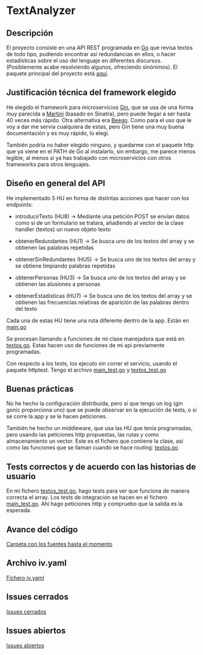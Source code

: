 # TextAnalyzer

## Descripción

El proyecto consiste en una API REST programada en [Go](https://golang.org/) que revisa textos de todo tipo, pudiendo encontrar así redundancias en ellos, o hacer estadísticas sobre el uso del lenguaje en diferentes discursos. (Posiblemente acabe resolviendo algunos, ofreciendo sinónimos). El paquete principal del proyecto está [aquí](src/texto).

## Justificación técnica del framework elegido

He elegido el framework para microservicios [Gin](https://gin-gonic.com/), que se usa de una forma muy
parecida a [Martini](https://github.com/go-martini/martini) (basado en Sinatra), pero puede llegar a ser hasta 40 veces más rápido. Otra alternativa era [Beego](https://beego.me/). Como para el uso que le voy a
dar me servía cualquiera de estas, pero Gin tiene una muy buena documentación y es muy rápido, lo elegí.

También podría no haber elegido ninguno, y quedarme con el paquete http que ya viene en el PATH de Go al
instalarlo, sin embargo, me parece menos legible, al menos si ya has trabajado
con microservicios con otros frameworks para otros lenguajes.

## Diseño en general del API

He implementado 5 HU en forma de distintas acciones que hacer con los endpoints:

- introducirTexto (HU8) -> Mediante una petición POST se envían datos como si de un formulario
se tratara, añadiendo al vector de la clase handler (textos) un nuevo objeto texto

- obtenerRedundantes (HU1) -> Se busca uno de los textos del array y se obtienen las palabras repetidas

- obtenerSinRedundantes (HU5) -> Se busca uno de los textos del array y se obtiene limpiando palabras repetidas

- obtenerPersonas (HU3) -> Se busca uno de los textos del array y se obtienen las alusiones a personas

- obtenerEstadisticas (HU7) -> Se busca uno de los textos del array y se obtienen las frecuencias relativas de aparición de las palabras dentro del texto

Cada una de estas HU tiene una ruta diferente dentro de la app. Están en [main.go](https://github.com/guillelpnz/TextAnalyzer/blob/master/src/main.go)

Se procesan llamando a funciones de mi clase manejadora que está en [textos.go](https://github.com/guillelpnz/TextAnalyzer/blob/master/src/micro/textos.go). Estas hacen uso de funciones de mi api
previamente programadas.

Con respecto a los tests, los ejecuto sin correr el servicio, usando el paquete httptest. Tengo el archivo
[main_test.go](https://github.com/guillelpnz/TextAnalyzer/blob/master/src/main_test.go) y [textos_test.go](https://github.com/guillelpnz/TextAnalyzer/blob/master/src/micro/textos_test.go)

## Buenas prácticas

No he hecho la configuración distribuida, pero sí que tengo un log (gin gonic proporciona uno)
que se puede observar en la ejecución de tests, o si se corre la app y se le hacen peticiones.

También he hecho un middleware, que usa las HU que tenía programadas, pero usando las peticiones http propuestas, las rutas y como almacenamiento un vector. Este es el fichero que contiene la clase, así como
las funciones que se llaman cuando se hace routing: [textos.go](https://github.com/guillelpnz/TextAnalyzer/blob/master/src/micro/textos.go)

## Tests correctos y de acuerdo con las historias de usuario

En mi fichero [textos_test.go](https://github.com/guillelpnz/TextAnalyzer/blob/master/src/micro/textos_test.go), hago tests para ver que funciona de manera correcta el array. Los tests de integración se hacen en el fichero [main_test.go](https://github.com/guillelpnz/TextAnalyzer/blob/master/src/main_test.go). Ahí hago peticiones http y compruebo que la salida es la esperada.

<!-- ## Despliegue correcto y funcionando, con documentación de la conexión entre el repo en GitHub y Netlify/Vercel para despliegue continuo

La conexión entre Vercel y mi GitHub está en [el ejercicio 1 del tema](https://github.com/guillelpnz/Ejercicios/blob/master/Serverless/serverless.md)

Está hecha con un repo de prueba, pero con mi repositorio se conecta de la misma forma.

Una vez que se ha conectado GitHub con mi repositorio, nos debería de aparecer
en la pestaña Overview de Vercel. El endpoint que se nos asignará, contendrá
un token aleatorio, haciendo la url menos legible, por lo que decidí cambiar
el dominio en Settings > Domain.

La función que desplegué en esta plataforma es la correspondiente a mi HU5.
La función trata de eliminar palabras repetidas de un texto. Está implementada
en [este fichero](https://github.com/guillelpnz/TextAnalyzer/blob/master/src/texto/texto.go).
Se llama ObtenerSinRedundantes(). Básicamente, sobre un objeto tipo Texto (mi clase), modifica
su atributo contenido, eliminando palabras repetidas.

Esta es la única operación que hice de configuración de Vercel, además de
conectarlo con mi repo de GitHub. Los builds automáticos se configuran
automáticamente.

Para poder desplegarla tuve que hacer cambios:

Como vercel coge las funciones del directorio /api, tuve que crear ese directorio y colocar ahí
un fichero .go con mi función. [Éste es el fichero obtener-sin-redundantes.go](https://github.com/guillelpnz/TextAnalyzer/blob/master/api/obtener-sin-redundantes.go).

Lo que cambia es que ahora el texto a modificar nos lo pasan por query string,
por lo que hacemos un saneamiento de la cadena que nos pasan antes de llamar
al método de mi clase, y tras inicializar un objeto con el contenido de lo que
nos han pasado por GET, ya llamamos a ObtenerSinRedundantes.

Otro cambio es que en mi código, esta función devuelve un slice de string.
En cambio, al tener que devolver un string tuve que hacer una pequeña modificación,
recorriendo este slice y concatenando sus palabras en un string, separando por espacios.

## Integración dentro del proyecto general (es decir, como todo el código deberá tener sus issues y/o HU correspondientes)

En [mis issues](https://github.com/guillelpnz/TextAnalyzer/issues)
se puede ver el avance del código, donde voy referenciándolos.

## Uso (e integración) de varias plataformas de despliegue

Con Golang, intenté usar Netlify, pero ni el ejemplo de prueba me funcionaba.

También intenté usar Google Cloud Functions. Esta plataforma parecía funcionar,
de hecho hice dos bots, pero no funcionaban bien:

[Link a las imágenes de los bots, así como al código de Google Cloud Functions](docs/bots.md)

Acabé programando un bot Node que usa un endpoint de Netlify.
El bot devuelve los títulos de los textos de celebridades. (HU4)
En mi caso he recopilado algunos de Rafael Alberti y Federico García Lorca.

Para más información sobre el funcionamiento del bot, así como la automatización
de los pushes, se puede ver el [ejercicio 3 del tema](https://github.com/guillelpnz/Ejercicios/blob/master/Serverless/serverless.md) -->

<!-- ## Elección del contenedor base

Como contenedor base he elegido golang:alpine3.12. He tomado esta decisión porque
en velocidad no había una diferencia significativa golang:latest,
golang:alpine y golang:1.15.3-alpine. En cuanto al espacio,
todos los golang:alpine pesan cerca de 300mb, mientras que golang:latest pesa más
de 800mb. Estas fueron las [pruebas de velocidad que hice](https://github.com/guillelpnz/TextAnalyzer/blob/master/docs/pruebas_velocidad.md)

## Dockerfile correcto

[Dockerfile del proyecto](https://github.com/guillelpnz/TextAnalyzer/blob/master/Dockerfile)

## Uso de GitHub Container Registry

[Paquetes](https://github.com/guillelpnz?tab=packages)

## Docker Hub

[Container](https://hub.docker.com/r/guillelpnz/textanalyzer/tags)

Para que se construya automáticamente, hay que conectar GitHub a Docker Hub mediante un OAUTH. Posteriormente, acceder al apartado Manage Repository/Builds/Configure Automated Builds y ahí activar la pestaña: autobuild. -->

<!-- ## Motivación

Durante el trayecto que llevo recorrido de carrera, he tenido que hacer numerosas documentaciones, exposiciones, explicaciones, etc. Esto hizo que me diera cuenta de que paso bastante tiempo revisando si uso palabras de manera redundante. Por lo que se me ocurrió esta pequeña API que facilita el trabajo de analizar textos. -->

<!-- ## Uso de la aplicación

1. Para poder hacer uso de TextAnalyzer debes previamente
[instalar](https://golang.org/dl/) y [configurar](https://golang.org/doc/install)
Go correctamente en tu sistema.

2. Debes descargarte este repositorio.

- Para poder testear la aplicación, debes estar en el directorio raíz del
proyecto y ejecutar el comando:

&nbsp;&nbsp;&nbsp;&nbsp;&nbsp;&nbsp;&nbsp;&nbsp;&nbsp; `make test`

- Para ver las cabeceras de los métodos del paquete texto debes estar en el
directorio raíz del proyecto y ejecutar el comando:

&nbsp;&nbsp;&nbsp;&nbsp;&nbsp;&nbsp;&nbsp;&nbsp;&nbsp; `make doc`

## Herramientas utilizadas

El lenguaje que se va a utilizar es Go. Estas son el resto de [herramientas](docs/herramientas.md). -->

## Avance del código

[Carpeta con los fuentes hasta el momento](https://github.com/guillelpnz/TextAnalyzer/tree/master/src/texto)

## Archivo iv.yaml

[Fichero iv.yaml](iv.yaml)

## Issues cerrados

[Issues cerrados](https://github.com/guillelpnz/TextAnalyzer/issues?q=is%3Aissue+is%3Aclosed)

## Issues abiertos

[Issues abiertos](https://github.com/guillelpnz/TextAnalyzer/issues)
